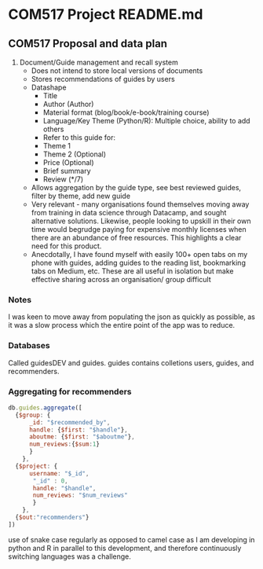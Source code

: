 # COM517 Project README.md
## COM517 Proposal and data plan
1.	Document/Guide management and recall system
    * Does not intend to store local versions of documents
    * Stores recommendations of guides by users
    * Datashape
        * Title
        *	Author (Author)
        *	Material format (blog/book/e-book/training course)
        *	Language/Key Theme (Python/R): Multiple choice, ability to add others
        *	Refer to this guide for:
        *	Theme 1
        *	Theme 2 (Optional)
        *	Price (Optional)
        *	Brief summary
        *	Review (*/7)
    *	Allows aggregation by the guide type, see best reviewed guides, filter by theme, add new guide
    *	Very relevant - many organisations found themselves moving away from training in data science through Datacamp, and sought alternative solutions. Likewise, people looking to upskill in their own time would begrudge paying for expensive monthly licenses when there are an abundance of free resources. This highlights a clear need for this product.
    *	Anecdotally, I have found myself with easily 100+ open tabs on my phone with guides, adding guides to the reading list, bookmarking tabs on Medium, etc. These are all useful in isolation but make effective sharing across an organisation/ group difficult

### Notes
I was keen to move away from populating the json as quickly as possible, as it was a slow process which the entire point of the app was to reduce.


### Databases
Called guidesDEV and guides.
guides contains colletions users, guides, and recommenders.


### Aggregating for recommenders

``` js
db.guides.aggregate([
  {$group: {
      _id: "$recommended_by",
      handle: {$first: "$handle"},
      aboutme: {$first: "$aboutme"},
      num_reviews:{$sum:1}
      }
    },
  {$project: {
      username: "$_id",
       "_id" : 0,
       handle: "$handle",
       num_reviews: "$num_reviews"
       }
    },
  {$out:"recommenders"}
])
```


use of snake case regularly as opposed to camel case as I am developing in python and R in parallel to this development, and therefore continuously switching languages was a challenge.